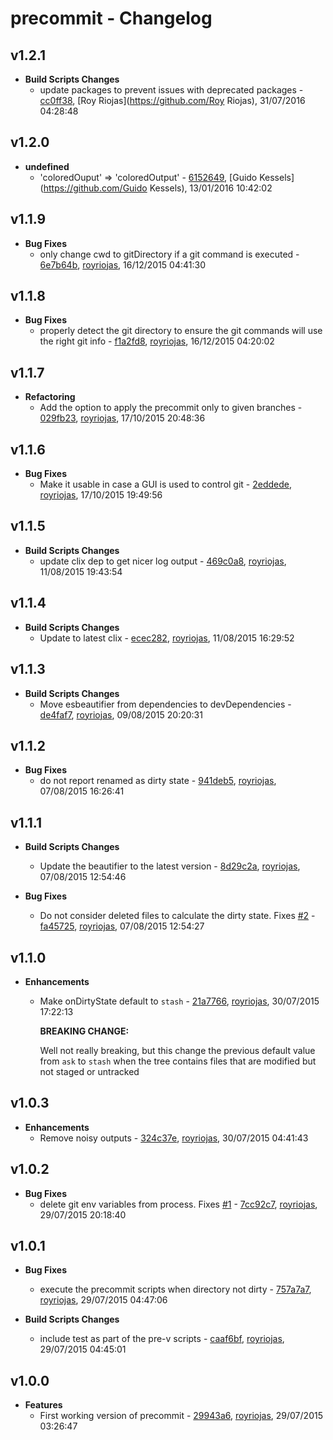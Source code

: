 
# precommit - Changelog
## v1.2.1
- **Build Scripts Changes**
  - update packages to prevent issues with deprecated packages - [cc0ff38]( https://github.com/royriojas/precommit/commit/cc0ff38 ), [Roy Riojas](https://github.com/Roy Riojas), 31/07/2016 04:28:48

    
## v1.2.0
- **undefined**
  - 'coloredOuput' => 'coloredOutput' - [6152649]( https://github.com/royriojas/precommit/commit/6152649 ), [Guido Kessels](https://github.com/Guido Kessels), 13/01/2016 10:42:02

    
## v1.1.9
- **Bug Fixes**
  - only change cwd to gitDirectory if a git command is executed - [6e7b64b]( https://github.com/royriojas/precommit/commit/6e7b64b ), [royriojas](https://github.com/royriojas), 16/12/2015 04:41:30

    
## v1.1.8
- **Bug Fixes**
  - properly detect the git directory to ensure the git commands will use the right git info - [f1a2fd8]( https://github.com/royriojas/precommit/commit/f1a2fd8 ), [royriojas](https://github.com/royriojas), 16/12/2015 04:20:02

    
## v1.1.7
- **Refactoring**
  - Add the option to apply the precommit only to given branches - [029fb23]( https://github.com/royriojas/precommit/commit/029fb23 ), [royriojas](https://github.com/royriojas), 17/10/2015 20:48:36

    
## v1.1.6
- **Bug Fixes**
  - Make it usable in case a GUI is used to control git - [2eddede]( https://github.com/royriojas/precommit/commit/2eddede ), [royriojas](https://github.com/royriojas), 17/10/2015 19:49:56

    
## v1.1.5
- **Build Scripts Changes**
  - update clix dep to get nicer log output - [469c0a8]( https://github.com/royriojas/precommit/commit/469c0a8 ), [royriojas](https://github.com/royriojas), 11/08/2015 19:43:54

    
## v1.1.4
- **Build Scripts Changes**
  - Update to latest clix - [ecec282]( https://github.com/royriojas/precommit/commit/ecec282 ), [royriojas](https://github.com/royriojas), 11/08/2015 16:29:52

    
## v1.1.3
- **Build Scripts Changes**
  - Move esbeautifier from dependencies to devDependencies - [de4faf7]( https://github.com/royriojas/precommit/commit/de4faf7 ), [royriojas](https://github.com/royriojas), 09/08/2015 20:20:31

    
## v1.1.2
- **Bug Fixes**
  - do not report renamed as dirty state - [941deb5]( https://github.com/royriojas/precommit/commit/941deb5 ), [royriojas](https://github.com/royriojas), 07/08/2015 16:26:41

    
## v1.1.1
- **Build Scripts Changes**
  - Update the beautifier to the latest version - [8d29c2a]( https://github.com/royriojas/precommit/commit/8d29c2a ), [royriojas](https://github.com/royriojas), 07/08/2015 12:54:46

    
- **Bug Fixes**
  - Do not consider deleted files to calculate the dirty state. Fixes [#2](https://github.com/royriojas/precommit/issues/2) - [fa45725]( https://github.com/royriojas/precommit/commit/fa45725 ), [royriojas](https://github.com/royriojas), 07/08/2015 12:54:27

    
## v1.1.0
- **Enhancements**
  - Make onDirtyState default to `stash` - [21a7766]( https://github.com/royriojas/precommit/commit/21a7766 ), [royriojas](https://github.com/royriojas), 30/07/2015 17:22:13

    **BREAKING CHANGE:**
    
    Well not really breaking, but this change the previous default value from `ask` to `stash` when the
    tree contains files that are modified but not staged or untracked
    
## v1.0.3
- **Enhancements**
  - Remove noisy outputs - [324c37e]( https://github.com/royriojas/precommit/commit/324c37e ), [royriojas](https://github.com/royriojas), 30/07/2015 04:41:43

    
## v1.0.2
- **Bug Fixes**
  - delete git env variables from process. Fixes [#1](https://github.com/royriojas/precommit/issues/1) - [7cc92c7]( https://github.com/royriojas/precommit/commit/7cc92c7 ), [royriojas](https://github.com/royriojas), 29/07/2015 20:18:40

    
## v1.0.1
- **Bug Fixes**
  - execute the precommit scripts when directory not dirty - [757a7a7]( https://github.com/royriojas/precommit/commit/757a7a7 ), [royriojas](https://github.com/royriojas), 29/07/2015 04:47:06

    
- **Build Scripts Changes**
  - include test as part of the pre-v scripts - [caaf6bf]( https://github.com/royriojas/precommit/commit/caaf6bf ), [royriojas](https://github.com/royriojas), 29/07/2015 04:45:01

    
## v1.0.0
- **Features**
  - First working version of precommit - [29943a6]( https://github.com/royriojas/precommit/commit/29943a6 ), [royriojas](https://github.com/royriojas), 29/07/2015 03:26:47

    
